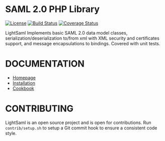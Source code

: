 SAML 2.0 PHP Library
====================

[![License](https://img.shields.io/packagist/l/lightsaml/lightsaml.svg)](https://packagist.org/packages/lightsaml/lightsaml)
[![Build Status](https://travis-ci.org/lightSAML/lightSAML.svg?branch=master)](https://travis-ci.org/lightSAML/lightSAML)
[![Coverage Status](https://coveralls.io/repos/github/lightSAML/lightSAML/badge.svg?branch=master)](https://coveralls.io/github/lightSAML/lightSAML?branch=master)

LightSaml Implements basic SAML 2.0 data model classes, serialization/deserialization to/from xml with XML security and
certificates support, and message encapsulations to bindings. Covered with unit tests.


DOCUMENTATION
=============

* [Homepage](http://www.lightsaml.com/LightSAML-Core/)
* [Installation](http://www.lightsaml.com/LightSAML-Core/Installation/)
* [Cookbook](http://www.lightsaml.com/LightSAML-Core/Cookbook/)


CONTRIBUTING
============

LightSaml is an open source project and is open for contributions.
Run `contrib/setup.sh` to setup a Git commit hook to ensure a consistent code style.
